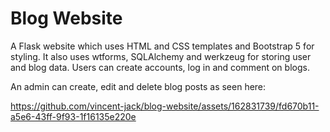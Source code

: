 <h1>Blog Website</h1>
A Flask website which uses HTML and CSS templates and Bootstrap 5 for styling. It also uses wtforms, SQLAlchemy and werkzeug for storing user and blog data.
Users can create accounts, log in and comment on blogs.
<p></p>
An admin can create, edit and delete blog posts as seen here: <br>


https://github.com/vincent-jack/blog-website/assets/162831739/fd670b11-a5e6-43ff-9f93-1f16135e220e



